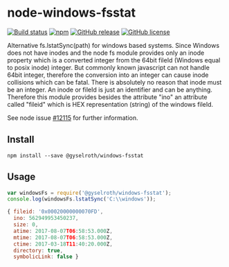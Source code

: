 # node-windows-fsstat

[![Build status](https://ci.appveyor.com/api/projects/status/iikdg1nngoc1272j?svg=true)](https://ci.appveyor.com/project/raffis/node-windows-fsstat)
[![npm](https://img.shields.io/npm/v/@gyselroth/windows-fsstat.svg)](https://www.npmjs.com/package/@gyselroth/windows-fsstat)
[![GitHub release](https://img.shields.io/github/release/gyselroth/node-windows-fsstat.svg)](https://github.com/gyselroth/node-windows-fsstat/releases)
[![GitHub license](https://img.shields.io/badge/license-MIT-blue.svg)](https://raw.githubusercontent.com/gyselroth/windows-fsstat/master/LICENSE)

Alternative fs.lstatSync(path) for windows based systems. Since Windows does not have inodes and the node fs module
provides only an inode property which is a converted integer from the 64bit fileId (Windows equal to posix inode) integer.
But commonly known javascript can not handle 64bit integer, therefore the conversion into an integer can cause inode collisions
which can be fatal.
There is absolutely no reason that inode must be an integer. An inode or fileId is just an identifier and can be anything. Therefore
this module provides besides the attribute "ino" an attribute called "fileid" which is HEX representation (string) of the windows fileId.

See node issue [#12115](https://github.com/nodejs/node/issues/12115) for further information.

## Install
```
npm install --save @gyselroth/windows-fsstat
```

## Usage

```javascript
var windowsFs = require('@gyselroth/windows-fsstat');
console.log(windowsFs.lstatSync('C:\\windows'));

{ fileid: '0x00020000000070FD',
  ino: 562949953450237,
  size: 0,
  atime: 2017-08-07T06:58:53.000Z,
  mtime: 2017-08-07T06:58:53.000Z,
  ctime: 2017-03-18T11:40:20.000Z,
  directory: true,
  symbolicLink: false }
````
